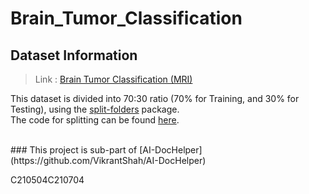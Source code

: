 # Brain_Tumor_Classification

## Dataset Information
> Link : [Brain Tumor Classification (MRI)](https://www.kaggle.com/sartajbhuvaji/brain-tumor-classification-mri)

This dataset is divided into 70:30 ratio (70% for Training, and 30% for Testing), using the [split-folders](https://pypi.org/project/split-folders/) package.
<br>
The code for splitting can be found [here](https://github.com/VikrantShah/Python_Programs/blob/main/Splitting_train_validation_test.py).



<br>
### This project is sub-part of [AI-DocHelper](https://github.com/VikrantShah/AI-DocHelper)

C210504C210704
